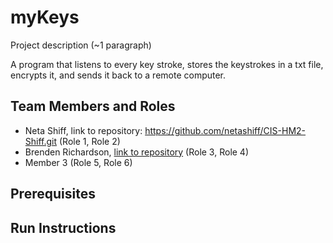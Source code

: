 # myKeys

Project description (~1 paragraph)

A program that listens to every key stroke, stores the keystrokes in a txt file, encrypts it, and sends it back to a remote computer.

## Team Members and Roles

* Neta Shiff, link to repository: https://github.com/netashiff/CIS-HM2-Shiff.git (Role 1, Role 2)
* Brenden Richardson, [link to repository](https://github.com/BrendenRichardson/CIS350-HW2-Richardson.git) (Role 3, Role 4)
* Member 3 (Role 5, Role 6)

## Prerequisites

## Run Instructions
